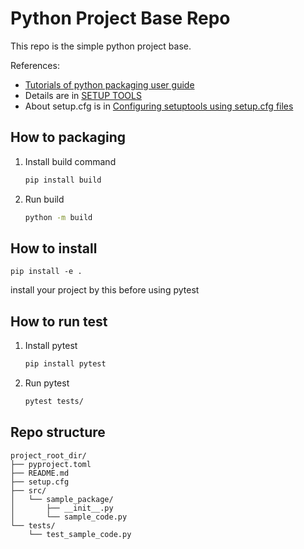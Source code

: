 # Python Project Base Repo
This repo is the simple python project base.

References:
- [Tutorials of python packaging user guide](https://packaging.python.org/en/latest/tutorials/packaging-projects/)
- Details are in [SETUP TOOLS](https://setuptools.pypa.io/en/latest/setuptools.html)
- About setup.cfg is in [Configuring setuptools using setup.cfg files](https://setuptools.pypa.io/en/latest/userguide/declarative_config.html)



## How to packaging
1. Install build command
   ```bash
   pip install build
   ```
2. Run build
   ```bash
   python -m build
   ```

## How to install
```
pip install -e .
```
install your project by this  before using pytest

## How to run test
1. Install pytest
   ```bash
   pip install pytest
   ```
2. Run pytest
   ```bash
   pytest tests/
   ```


## Repo structure
```
project_root_dir/
├── pyproject.toml
├── README.md
├── setup.cfg
├── src/
│   └── sample_package/
│       ├── __init__.py
│       └── sample_code.py
└── tests/
    └── test_sample_code.py
```
